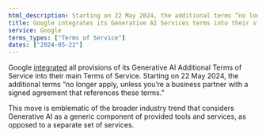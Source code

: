 ```yaml
---
html_description: Starting on 22 May 2024, the additional terms “no longer apply, unless you’re a business partner with a signed agreement that references these terms.”
title: Google integrates its Generative AI Services terms into their standard terms
service: Google
terms_types: ["Terms of Service"]
dates: ["2024-05-22"]
---
```


Google [integrated](https://github.com/OpenTermsArchive/GenAI-versions/commit/5dc544475a9dd326f2ce7f107a89cb94c5f14cb6) all provisions of its Generative AI Additional Terms of Service into their main Terms of Service. Starting on 22 May 2024, the additional terms “no longer apply, unless you’re a business partner with a signed agreement that references these terms.”

This move is emblematic of the broader industry trend that considers Generative AI as a generic component of provided tools and services, as opposed to a separate set of services.
